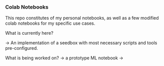 ### Colab Notebooks

This repo constitutes of my personal notebooks, as well as a few modified colab notebooks for my specific use cases.

What is currently here?

-> An implementation of a seedbox with most necessary scripts and tools pre-configured.


What is being worked on?
-> a prototype ML notebook
-> 
